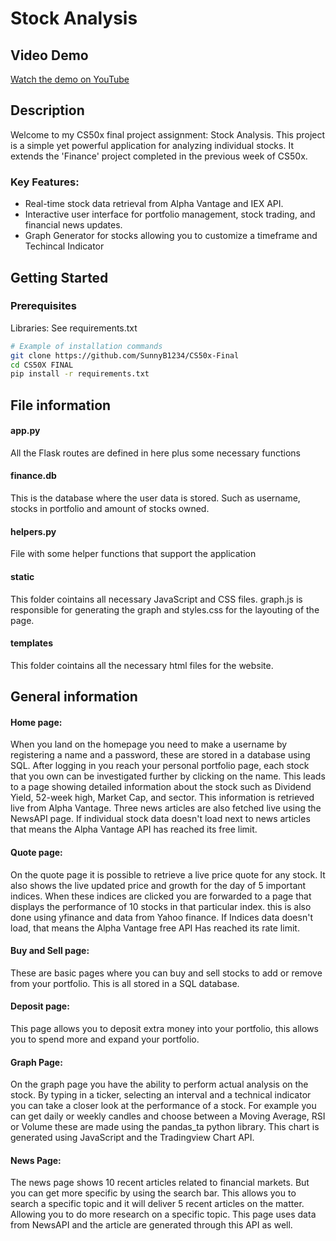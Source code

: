 # Stock Analysis

## Video Demo
[Watch the demo on YouTube](https://www.youtube.com/watch?v=PkjV1nUhOwA)

## Description
Welcome to my CS50x final project assignment: Stock Analysis. This project is a simple yet powerful application for analyzing individual stocks. It extends the 'Finance' project completed in the previous week of CS50x.

### Key Features:
- Real-time stock data retrieval from Alpha Vantage and IEX API.
- Interactive user interface for portfolio management, stock trading, and financial news updates.
- Graph Generator for stocks allowing you to customize a timeframe and Techincal Indicator


## Getting Started

### Prerequisites
Libraries: See requirements.txt
 

```bash
# Example of installation commands
git clone https://github.com/SunnyB1234/CS50x-Final
cd CS50X FINAL
pip install -r requirements.txt
```

## File information

#### app.py
All the Flask routes are defined in here plus some necessary functions

#### finance.db
This is the database where the user data is stored. Such as username, stocks in portfolio and amount of stocks owned.

#### helpers.py

File with some helper functions that support the application

#### static
This folder cointains all necessary JavaScript and CSS files. graph.js is responsible for generating the graph and styles.css for the layouting of the page.

#### templates
This folder cointains all the necessary html files for the website.

## General information

#### Home page:
When you land on the homepage you need to make a username by registering a name and a password, these are stored in a database using SQL. After logging in you reach your personal portfolio page, each stock that you own can be investigated further by clicking on the name. This leads to a page showing detailed information about the stock such as Dividend Yield, 52-week high, Market Cap, and sector. This information is retrieved live from Alpha Vantage. Three news articles are also fetched live using the NewsAPI page. If individual stock data doesn't load next to news articles that means the Alpha Vantage API has reached its free limit.

#### Quote page:
On the quote page it is possible to retrieve a live price quote for any stock. It also shows the live updated price and growth for the day of 5 important indices. When these indices are clicked you are forwarded to a page that displays the performance of 10 stocks in that particular index. this is also done using yfinance and data from Yahoo finance. If Indices data doesn't load, that means the Alpha Vantage free API Has reached its rate limit.

#### Buy and Sell page:
These are basic pages where you can buy and sell stocks to add or remove from your portfolio. This is all stored in a SQL database.

#### Deposit page:
This page allows you to deposit extra money into your portfolio, this allows you to spend more and expand your portfolio.

#### Graph Page:
On the graph page you have the ability to perform actual analysis on the stock. By typing in a ticker, selecting an interval and a technical indicator you can take a closer look at the performance of a stock. For example you can get daily or weekly candles and choose between a Moving Average, RSI or Volume these are made using the pandas_ta python library. This chart is generated using JavaScript and the Tradingview Chart API.

#### News Page:
The news page shows 10 recent articles related to financial markets. But you can get more specific by using the search bar. This allows you to search a specific topic and it will deliver 5 recent articles on the matter. Allowing you to do more research on a specific topic. This page uses data from NewsAPI and the  article are generated through this API as well.

